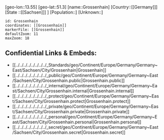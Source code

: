 ﻿---
location: [51.3,13.55]
mapzoom: [7,12] 
mapmarker: city 
type: City
tags:
- geo/City


SpocWebEntityId: 30595
isDeleted: false
confidential: public

---
[geo-lon::13.55]
[geo-lat::51.3]
[name::Grossenhain]
[Country::[[Germany]]]
[State ::[[Sachsen]]] ]
[Population::]
[Unknown::]


```leaflet
id: Grossenhain
coordinates: [[Grossenhain]]
markerFile: [[Grossenhain]]
defaultZoom: 11 
maxZoom: 18
```


## Confidential Links & Embeds: 
- [[../../../../../../../../_Standards/geo/Continent/Europe/Germany/Germany~East/Sachsen/City/Grossenhain|Grossenhain]] 
- [[../../../../../../../../_public/geo/Continent/Europe/Germany/Germany~East/Sachsen/City/Grossenhain.public|Grossenhain.public]] 
- [[../../../../../../../../_internal/geo/Continent/Europe/Germany/Germany~East/Sachsen/City/Grossenhain.internal|Grossenhain.internal]] 
- [[../../../../../../../../_protect/geo/Continent/Europe/Germany/Germany~East/Sachsen/City/Grossenhain.protect|Grossenhain.protect]] 
- [[../../../../../../../../_private/geo/Continent/Europe/Germany/Germany~East/Sachsen/City/Grossenhain.private|Grossenhain.private]] 
- [[../../../../../../../../_personal/geo/Continent/Europe/Germany/Germany~East/Sachsen/City/Grossenhain.personal|Grossenhain.personal]] 
- [[../../../../../../../../_secret/geo/Continent/Europe/Germany/Germany~East/Sachsen/City/Grossenhain.secret|Grossenhain.secret]] 
